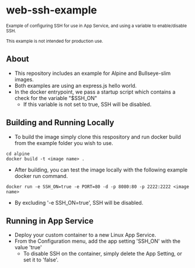 # web-ssh-example

<sub>Example of configuring SSH for use in App Service, and using a variable to enable/disable SSH.</sub>

<sub>This example is not intended for production use.</sub>

## About

- This repository includes an example for Alpine and Bullseye-slim images.
- Both examples are using an express.js hello world.
- In the docker entrypoint, we pass a startup script which contains a check for the variable "$SSH_ON"
  - If this variable is not set to true, SSH will be disabled.

## Building and Running Locally

- To build the image simply clone this respository and run docker build from the example folder you wish to use.

```shell
cd alpine
docker build -t <image name> .
```

- After building, you can test the image locally with the following example docker run command.

```shell
docker run -e SSH_ON=true -e PORT=80 -d -p 8080:80 -p 2222:2222 <image name>
```

- By excluding '-e SSH_ON=true', SSH will be disabled.
  
## Running in App Service

- Deploy your custom container to a new Linux App Service.
- From the Configuration menu, add the app setting 'SSH_ON' with the value 'true'
  - To disable SSH on the container, simply delete the App Setting, or set it to 'false'.
